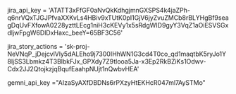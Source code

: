  jira_api_key = 'ATATT3xFfGF0aNvQkKdhgjmnGXSPS4k4jaZPh-q6nrVQxTJGJPfvaXXKvLs4HBiv9xTUtK0pI1GjV6jyZvuZMCb8rBLYHgBf9seagDqUvFXfowA0228yzttLEcg1niH3cKEVy1x5sRdgWID9gyY3VqZ1aOiESVSGxdljwFpgW6DlDxHaxc_beeY=65BF3C56'


 jira_story_actions = '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'


 gemni_api_key ="AIzaSyAXfDBDNs6rPXzyHtEKHcR047ml7AySTMo"